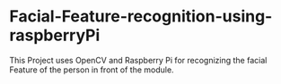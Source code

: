 # Facial-Feature-recognition-using-raspberryPi
This Project uses OpenCV and Raspberry Pi for recognizing the facial Feature of the person in front of the module.
